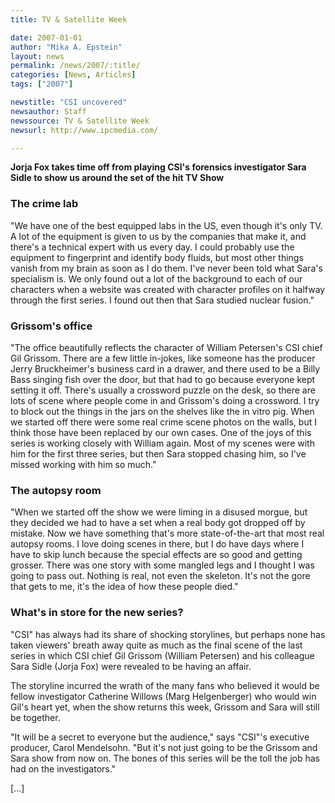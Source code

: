 ```yaml
---
title: TV & Satellite Week

date: 2007-01-01
author: "Mika A. Epstein"
layout: news
permalink: /news/2007/:title/
categories: [News, Articles]
tags: ["2007"]

newstitle: "CSI uncovered"
newsauthor: Staff
newssource: TV & Satellite Week
newsurl: http://www.ipcmedia.com/

---
```


**Jorja Fox takes time off from playing CSI's forensics investigator Sara Sidle to show us around the set of the hit TV Show**

### The crime lab

"We have one of the best equipped labs in the US, even though it's only TV. A lot of the equipment is given to us by the companies that make it, and there's a technical expert with us every day. I could probably use the equipment to fingerprint and identify body fluids, but most other things vanish from my brain as soon as I do them. I've never been told what Sara's specialism is. We only found out a lot of the background to each of our characters when a website was created with character profiles on it halfway through the first series. I found out then that Sara studied nuclear fusion."

### Grissom's office

"The office beautifully reflects the character of William Petersen's CSI chief Gil Grissom. There are a few little in-jokes, like someone has the producer Jerry Bruckheimer's business card in a drawer, and there used to be a Billy Bass singing fish over the door, but that had to go because everyone kept setting it off. There's usually a crossword puzzle on the desk, so there are lots of scene where people come in and Grissom's doing a crossword. I try to block out the things in the jars on the shelves like the in vitro pig. When we started off there were some real crime scene photos on the walls, but I think those have been replaced by our own cases. One of the joys of this series is working closely with William again. Most of my scenes were with him for the first three series, but then Sara stopped chasing him, so I've missed working with him so much."

### The autopsy room

"When we started off the show we were liming in a disused morgue, but they decided we had to have a set when a real body got dropped off by mistake. Now we have something that's more state-of-the-art that most real autopsy rooms. I love doing scenes in there, but I do have days where I have to skip lunch because the special effects are so good and getting grosser. There was one story with some mangled legs and I thought I was going to pass out. Nothing is real, not even the skeleton. It's not the gore that gets to me, it's the idea of how these people died."

### What's in store for the new series?

"CSI" has always had its share of shocking storylines, but perhaps none has taken viewers' breath away quite as much as the final scene of the last series in which CSI chief Gil Grissom (William Petersen) and his colleague Sara Sidle (Jorja Fox) were revealed to be having an affair.

The storyline incurred the wrath of the many fans who believed it would be fellow investigator Catherine Willows (Marg Helgenberger) who would win Gil's heart yet, when the show returns this week, Grissom and Sara will still be together.

"It will be a secret to everyone but the audience," says "CSI"'s executive producer, Carol Mendelsohn. "But it's not just going to be the Grissom and Sara show from now on. The bones of this series will be the toll the job has had on the investigators."

[...]
